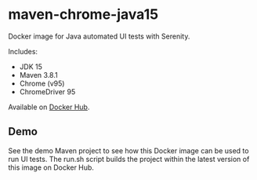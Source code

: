 # maven-chrome-java15

Docker image for Java automated UI tests with Serenity.

Includes:

* JDK 15
* Maven 3.8.1
* Chrome (v95)
* ChromeDriver 95

Available on [Docker Hub](https://hub.docker.com/r/zabolennyi/maven-chrome-java8/).

## Demo

See the demo Maven project to see how this Docker image can be used to run UI tests. 
The run.sh script builds the project within the latest version of this image on Docker Hub.

